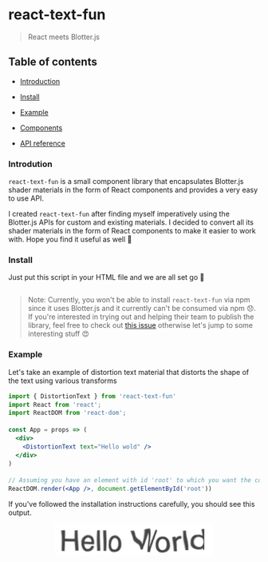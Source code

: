 # react-text-fun

> React meets Blotter.js

## Table of contents

* [Introduction](#introduction)

* [Install](#install)

* [Example](#example)

* [Components](#components)

* [API reference]()

### Introdution

`react-text-fun` is a small component library that encapsulates Blotter.js shader materials in the form of React components and provides a very easy to use API.

I created `react-text-fun` after finding myself imperatively using the Blotter.js APIs for custom and existing materials. I decided to convert all its shader materials in the form of React components to make it easier to work with. Hope you find it useful as well 🙂

### Install

Just put this script in your HTML file and we are all set go 🚀

```

```

> Note: Currently, you won't be able to install `react-text-fun` via npm since it uses Blotter.js and it currently can't be consumed via npm 😞. If you're interested in trying out and helping their team to publish the library, feel free to check out [this issue](https://github.com/bradley/Blotter/issues/18) otherwise let's jump to some interesting stuff 😍

### Example

Let's take an example of distortion text material that distorts the shape of the text using various transforms

```jsx
import { DistortionText } from 'react-text-fun'
import React from 'react';
import ReactDOM from 'react-dom';

const App = props => (
  <div>
    <DistortionText text="Hello wold" />
  </div>
)

// Assuming you have an element with id 'root' to which you want the component to render to.
ReactDOM.render(<App />, document.getElementById('root'))
```

If you've followed the installation instructions carefully, you should see this output.

<p align="center">
  <img src="./assets/distortion-text.gif" />
</p>